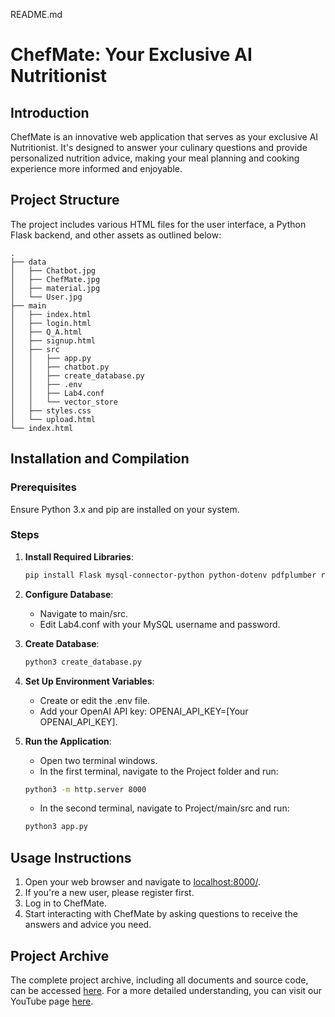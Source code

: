 README.md
# ChefMate: Your Exclusive AI Nutritionist

## Introduction

ChefMate is an innovative web application that serves as your exclusive AI Nutritionist. It's designed to answer your culinary questions and provide personalized nutrition advice, making your meal planning and cooking experience more informed and enjoyable.

## Project Structure

The project includes various HTML files for the user interface, a Python Flask backend, and other assets as outlined below:

```
.
├── data
│   ├── Chatbot.jpg
│   ├── ChefMate.jpg
│   ├── material.jpg
│   └── User.jpg
├── main
│   ├── index.html
│   ├── login.html
│   ├── Q_A.html
│   ├── signup.html
│   ├── src
│   │   ├── app.py
│   │   ├── chatbot.py
│   │   ├── create_database.py
│   │   ├── .env
│   │   ├── Lab4.conf
│   │   └── vector_store
│   ├── styles.css
│   └── upload.html
└── index.html

```


## Installation and Compilation

### Prerequisites

Ensure Python 3.x and pip are installed on your system.

### Steps

1. **Install Required Libraries**:
    ```bash
    pip install Flask mysql-connector-python python-dotenv pdfplumber requests transformers BeautifulSoup4 selenium langchain
2. **Configure Database**:

    - Navigate to main/src.
    - Edit Lab4.conf with your MySQL username and password.
3. **Create Database**:
    ```bash
   python3 create_database.py
4. **Set Up Environment Variables**:
    - Create or edit the .env file.
    - Add your OpenAI API key: OPENAI_API_KEY=[Your OPENAI_API_KEY].
5. **Run the Application**:
    - Open two terminal windows.
    - In the first terminal, navigate to the Project folder and run:
    ```bash
   python3 -m http.server 8000
    ```
    - In the second terminal, navigate to Project/main/src and run:
    ```bash
    python3 app.py
    ```
## Usage Instructions
1. Open your web browser and navigate to [localhost:8000/](localhost:8000/).
2. If you're a new user, please register first.
3. Log in to ChefMate.
4. Start interacting with ChefMate by asking questions to receive the answers and advice you need.

## Project Archive
The complete project archive, including all documents and source code, can be accessed [here](https://drive.google.com/drive/folders/1DydkEz-QTQzLAoQrnA887MO44AtmaELC?usp=drive_link).
For a more detailed understanding, you can visit our YouTube page [here](https://www.youtube.com/watch?v=uAZ6jupCZTo).





